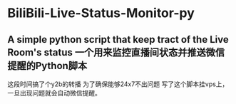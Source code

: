 # BiliBili-Live-Status-Monitor-py
A simple python script that keep tract of the Live Room's status
一个用来监控直播间状态并推送微信提醒的Python脚本
---

这段时间搞了个y2b的转播 为了确保能够24x7不出问题 写了这个脚本挂vps上，一旦出现问题就会自动微信提醒。
